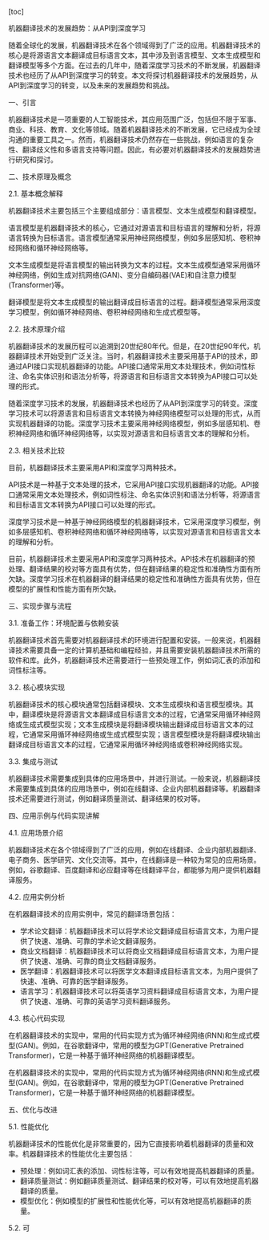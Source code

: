 
[toc]                    
                
                
机器翻译技术的发展趋势：从API到深度学习

随着全球化的发展，机器翻译技术在各个领域得到了广泛的应用。机器翻译技术的核心是将源语言文本翻译成目标语言文本，其中涉及到语言模型、文本生成模型和翻译模型等多个方面。在过去的几年中，随着深度学习技术的不断发展，机器翻译技术也经历了从API到深度学习的转变。本文将探讨机器翻译技术的发展趋势，从API到深度学习的转变，以及未来的发展趋势和挑战。

一、引言

机器翻译技术是一项重要的人工智能技术，其应用范围广泛，包括但不限于军事、商业、科技、教育、文化等领域。随着机器翻译技术的不断发展，它已经成为全球沟通的重要工具之一。然而，机器翻译技术仍然存在一些挑战，例如语言的复杂性、翻译歧义性和多语言支持等问题。因此，有必要对机器翻译技术的发展趋势进行研究和探讨。

二、技术原理及概念

2.1. 基本概念解释

机器翻译技术主要包括三个主要组成部分：语言模型、文本生成模型和翻译模型。

语言模型是机器翻译技术的核心，它通过对源语言和目标语言的理解和分析，将源语言转换为目标语言。语言模型通常采用神经网络模型，例如多层感知机、卷积神经网络和循环神经网络等。

文本生成模型是将语言模型的输出转换为文本的过程。文本生成模型通常采用循环神经网络，例如生成对抗网络(GAN)、变分自编码器(VAE)和自注意力模型(Transformer)等。

翻译模型是将文本生成模型的输出翻译成目标语言的过程。翻译模型通常采用深度学习模型，例如循环神经网络、卷积神经网络和生成式模型等。

2.2. 技术原理介绍

机器翻译技术的发展历程可以追溯到20世纪80年代。但是，在20世纪90年代，机器翻译技术开始受到广泛关注。当时，机器翻译技术主要采用基于API的技术，即通过API接口实现机器翻译的功能。API接口通常采用文本处理技术，例如词性标注、命名实体识别和语法分析等，将源语言和目标语言文本转换为API接口可以处理的形式。

随着深度学习技术的发展，机器翻译技术也经历了从API到深度学习的转变。深度学习技术可以将源语言和目标语言文本转换为神经网络模型可以处理的形式，从而实现机器翻译的功能。深度学习技术主要采用神经网络模型，例如多层感知机、卷积神经网络和循环神经网络等，以实现对源语言和目标语言文本的理解和分析。

2.3. 相关技术比较

目前，机器翻译技术主要采用API和深度学习两种技术。

API技术是一种基于文本处理的技术，它采用API接口实现机器翻译的功能。API接口通常采用文本处理技术，例如词性标注、命名实体识别和语法分析等，将源语言和目标语言文本转换为API接口可以处理的形式。

深度学习技术是一种基于神经网络模型的机器翻译技术，它采用深度学习模型，例如多层感知机、卷积神经网络和循环神经网络等，以实现对源语言和目标语言文本的理解和分析。

目前，机器翻译技术主要采用API和深度学习两种技术。API技术在机器翻译的预处理、翻译结果的校对等方面具有优势，但在翻译结果的稳定性和准确性方面有所欠缺。深度学习技术在机器翻译的翻译结果的稳定性和准确性方面具有优势，但在模型的扩展性和性能方面有所欠缺。

三、实现步骤与流程

3.1. 准备工作：环境配置与依赖安装

机器翻译技术首先需要对机器翻译技术的环境进行配置和安装。一般来说，机器翻译技术需要具备一定的计算机基础和编程经验，并且需要安装机器翻译技术所需的软件和库。此外，机器翻译技术还需要进行一些预处理工作，例如词汇表的添加和词性标注等。

3.2. 核心模块实现

机器翻译技术的核心模块通常包括翻译模块、文本生成模块和语言模型模块。其中，翻译模块是将源语言文本翻译成目标语言文本的过程，它通常采用循环神经网络或生成式模型实现；文本生成模块是将翻译模块输出翻译成目标语言文本的过程，它通常采用循环神经网络或生成式模型实现；语言模型模块是将翻译模块输出翻译成目标语言文本的过程，它通常采用循环神经网络或卷积神经网络实现。

3.3. 集成与测试

机器翻译技术需要集成到具体的应用场景中，并进行测试。一般来说，机器翻译技术需要集成到具体的应用场景中，例如在线翻译、企业内部机器翻译等。机器翻译技术还需要进行测试，例如翻译质量测试、翻译结果的校对等。

四、应用示例与代码实现讲解

4.1. 应用场景介绍

机器翻译技术在各个领域得到了广泛的应用，例如在线翻译、企业内部机器翻译、电子商务、医学研究、文化交流等。其中，在线翻译是一种较为常见的应用场景。例如，谷歌翻译、百度翻译和必应翻译等在线翻译平台，都能够为用户提供机器翻译服务。

4.2. 应用实例分析

在机器翻译技术的应用实例中，常见的翻译场景包括：

- 学术论文翻译：机器翻译技术可以将学术论文翻译成目标语言文本，为用户提供了快速、准确、可靠的学术论文翻译服务。
- 商业文档翻译：机器翻译技术可以将商业文档翻译成目标语言文本，为用户提供了快速、准确、可靠的商业文档翻译服务。
- 医学翻译：机器翻译技术可以将医学文本翻译成目标语言文本，为用户提供了快速、准确、可靠的医学翻译服务。
- 语言学习：机器翻译技术可以将英语学习资料翻译成目标语言文本，为用户提供了快速、准确、可靠的英语学习资料翻译服务。

4.3. 核心代码实现

在机器翻译技术的实现中，常用的代码实现方式为循环神经网络(RNN)和生成式模型(GAN)。例如，在谷歌翻译中，常用的模型为GPT(Generative Pretrained Transformer)，它是一种基于循环神经网络的机器翻译模型。

在机器翻译技术的实现中，常用的代码实现方式为循环神经网络(RNN)和生成式模型(GAN)。例如，在谷歌翻译中，常用的模型为GPT(Generative Pretrained Transformer)，它是一种基于循环神经网络的机器翻译模型。

五、优化与改进

5.1. 性能优化

机器翻译技术的性能优化是非常重要的，因为它直接影响着机器翻译的质量和效率。机器翻译技术的性能优化主要包括：

- 预处理：例如词汇表的添加、词性标注等，可以有效地提高机器翻译的质量。
- 翻译质量测试：例如翻译质量测试、翻译结果的校对等，可以有效地提高机器翻译的质量。
- 模型优化：例如模型的扩展性和性能优化等，可以有效地提高机器翻译的质量。

5.2. 可

